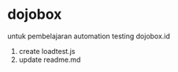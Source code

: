 # dojobox
untuk pembelajaran automation testing dojobox.id

1. create loadtest.js
2. update readme.md
